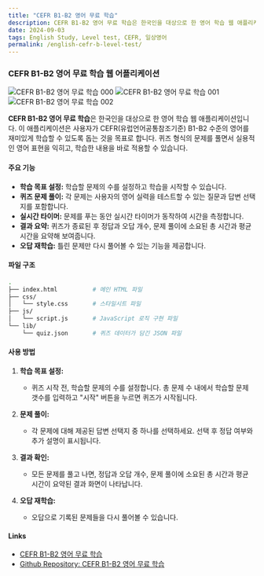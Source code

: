 ```yaml
---
title: "CEFR B1-B2 영어 무료 학습"
description: CEFR B1-B2 영어 무료 학습은 한국인을 대상으로 한 영어 학습 웹 애플리케이션입니다. 이 애플리케이션은 사용자가 CEFR(유럽언어공통참조기준) B1-B2 수준의 영어를 재미있게 학습할 수 있도록 돕는 것을 목표로 합니다. 퀴즈 형식의 문제를 풀면서 실용적인 영어 표현을 익히고, 학습한 내용을 바로 적용할 수 있습니다.
date: 2024-09-03
tags: English Study, Level test, CEFR, 일상영어
permalink: /english-cefr-b-level-test/
---
```


### CEFR B1-B2 영어 무료 학습 웹 어플리케이션

<img src="{{site.assets}}{{ page.permalink }}a.jpg" alt="CEFR B1-B2 영어 무료 학습 000">

<img src="{{site.assets}}{{ page.permalink }}b.jpg" alt="CEFR B1-B2 영어 무료 학습 001">

<img src="{{site.assets}}{{ page.permalink }}c.jpg" alt="CEFR B1-B2 영어 무료 학습 002">

**CEFR B1-B2 영어 무료 학습**은 한국인을 대상으로 한 영어 학습 웹 애플리케이션입니다. 이 애플리케이션은 사용자가 CEFR(유럽언어공통참조기준) B1-B2 수준의 영어를 재미있게 학습할 수 있도록 돕는 것을 목표로 합니다. 퀴즈 형식의 문제를 풀면서 실용적인 영어 표현을 익히고, 학습한 내용을 바로 적용할 수 있습니다.

#### 주요 기능

- **학습 목표 설정:** 학습할 문제의 수를 설정하고 학습을 시작할 수 있습니다.
- **퀴즈 문제 풀이:** 각 문제는 사용자의 영어 실력을 테스트할 수 있는 질문과 답변 선택지를 포함합니다.
- **실시간 타이머:** 문제를 푸는 동안 실시간 타이머가 동작하여 시간을 측정합니다.
- **결과 요약:** 퀴즈가 종료된 후 정답과 오답 개수, 문제 풀이에 소요된 총 시간과 평균 시간을 요약해 보여줍니다.
- **오답 재학습:** 틀린 문제만 다시 풀어볼 수 있는 기능을 제공합니다.

#### 파일 구조

```bash
.
├── index.html          # 메인 HTML 파일
├── css/
│   └── style.css       # 스타일시트 파일
├── js/
│   └── script.js       # JavaScript 로직 구현 파일
└── lib/
    └── quiz.json       # 퀴즈 데이터가 담긴 JSON 파일
```

#### 사용 방법

1. **학습 목표 설정:**

   - 퀴즈 시작 전, 학습할 문제의 수를 설정합니다. 총 문제 수 내에서 학습할 문제 갯수를 입력하고 "시작" 버튼을 누르면 퀴즈가 시작됩니다.

2. **문제 풀이:**

   - 각 문제에 대해 제공된 답변 선택지 중 하나를 선택하세요. 선택 후 정답 여부와 추가 설명이 표시됩니다.

3. **결과 확인:**

   - 모든 문제를 풀고 나면, 정답과 오답 개수, 문제 풀이에 소요된 총 시간과 평균 시간이 요약된 결과 화면이 나타납니다.

4. **오답 재학습:**
   - 오답으로 기록된 문제들을 다시 풀어볼 수 있습니다.

#### Links

- [CEFR B1-B2 영어 무료 학습](https://saramjh.github.io/englishFlashcardQuiz)
- [Github Repository: CEFR B1-B2 영어 무료 학습](https://github.com/saramjh/englishFlashcardQuiz)
